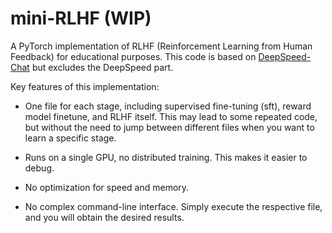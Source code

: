 # mini-RLHF (WIP)

A PyTorch implementation of RLHF (Reinforcement Learning from Human Feedback) for educational purposes. This code is based on [DeepSpeed-Chat](https://github.com/microsoft/DeepSpeedExamples/tree/master/applications/DeepSpeed-Chat) but excludes the DeepSpeed part.

Key features of this implementation:


- One file for each stage, including supervised fine-tuning (sft), reward model finetune, and RLHF itself. This may lead to some repeated code, but without the need to jump between different files when you want to learn a specific stage.

- Runs on a single GPU, no distributed training. This makes it easier to debug.

- No optimization for speed and memory. 

- No complex command-line interface. Simply execute the respective file, and you will obtain the desired results.
